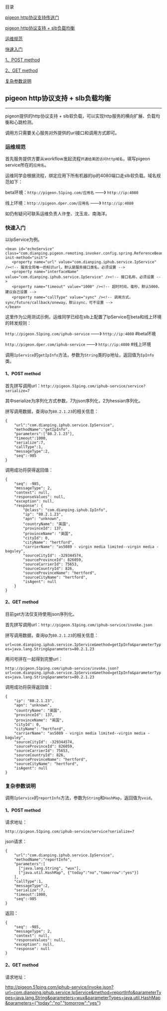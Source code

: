 目录

[pigeon http协议支持传送门](http://code.dianpingoa.com/arch/pigeon2/blob/master/pigeon-governor/pigeon-governor-server/src/main/webapp/resources/mdwiki/USER_GUIDE.md#toc_9)

[pigeon http协议支持 + slb负载均衡](#toc_0)

[运维规范](#toc_1)

[快速入门](#toc_2)

[1、POST method](#toc_3)

[2、GET method](#toc_4)

[复杂参数说明](#toc_5)

## pigeon http协议支持 + slb负载均衡
_______

pigeon提供的http协议支持 + slb软负载，可以实现http服务的横向扩展、负载均衡和心跳检测。

调用方只需要关心服务对外提供的url接口和调用方式即可。

### 运维规范

首先服务提供方要从workflow发起流程`开通给美团访问http域名`，填写pigeon service所在的`应用名`。

运维同学会根据流程，绑定应用下所有机器的ip的4080端口走slb软负载。域名规范如下：

beta环境：`http://pigeon.51ping.com/应用名`    ——》    `http://ip:4080`

线上环境：`http://pigeon.dper.com/应用名`    ——》    `http://ip:4080`

如仍有疑问可联系运维负责人许奎、沈玉龙、南海洋。

### 快速入门

以IpService为例。

    <bean id="echoService" class="com.dianping.pigeon.remoting.invoker.config.spring.ReferenceBean" init-method="init">
       <property name="url" value="com.dianping.iphub.service.IpService" /><!-- 服务全局唯一的标识url，默认是服务接口类名，必须设置 -->
       <property name="interfaceName" value="com.dianping.iphub.service.IpService" /><!-- 接口名称，必须设置 -->
       <property name="timeout" value="1000" /><!-- 超时时间，毫秒，默认5000，建议自己设置 -->
       <property name="callType" value="sync" /><!-- 调用方式，sync/future/callback/oneway，默认sync，可不设置 -->
    </bean>

这里作为公用测试示例，运维同学已经在slb上配置了IpService在beta和线上环境的转发规则：

`http://pigeon.51ping.com/iphub-service`  ——》 `http://ip:4080`     #beta环境

`http://pigeon.dper.com/iphub-service`  ——》 `http://ip:4080`     #线上环境

调用`IpService`的`getIpInfo`方法，参数为`String`类的ip地址，返回值为`IpInfo`类。

#### 1、POST method

首先拼写调用url：`http://pigeon.51ping.com/iphub-service/service?serialize=7`

其中serialize为序列化方式参数，7为json序列化，2为hessian序列化。

拼写调用数据，查询ip为`80.2.1.23`的相关信息：

    {
    	"url":"com.dianping.iphub.service.IpService",
    	"methodName":"getIpInfo",
    	"parameters":["80.2.1.23"],
    	"timeout":1000,
    	"serialize":7,
    	"callType":1,
    	"messageType":2,
    	"seq":-985
    }

调用成功将获得返回值：

    {
        "seq": -985,
        "messageType": 2,
        "context": null,
        "responseValues": null,
        "exception": null,
        "response": {
            "@class": "com.dianping.iphub.IpInfo",
            "ip": "80.2.1.23",
            "apn": "unknown",
            "countryName": "英国",
            "provinceId": 137,
            "provinceName": "英国",
            "cityId": 0,
            "cityName": "hertford",
            "carrierName": "as5089 - virgin media limited--virgin media - baguley",
            "sourceCityId": -329344574,
            "sourceProvinceId": 826059,
            "sourceCarrierId": 75653,
            "sourceCountryId": 826,
            "sourceProvinceName": "hertford",
            "sourceCityName": "hertford",
            "isAgent": null
        }
    }

#### 2、GET method

目前get方法仅支持使用json序列化。

首先拼写调用url：`http://pigeon.51ping.com/iphub-service/invoke.json`

拼写调用数据，查询ip为`80.2.1.23`的相关信息：

`url=com.dianping.iphub.service.IpService&method=getIpInfo&parameterTypes=java.lang.String&parameters=80.2.1.23`

用问号拼在一起得到完整url：

`http://pigeon.51ping.com/iphub-service/invoke.json?url=com.dianping.iphub.service.IpService&method=getIpInfo&parameterTypes=java.lang.String&parameters=80.2.1.23`

调用成功将获得返回值：

    {
        "ip": "80.2.1.23",
        "apn": "unknown",
        "countryName": "英国",
        "provinceId": 137,
        "provinceName": "英国",
        "cityId": 0,
        "cityName": "hertford",
        "carrierName": "as5089 - virgin media limited--virgin media - baguley",
        "sourceCityId": -329344574,
        "sourceProvinceId": 826059,
        "sourceCarrierId": 75653,
        "sourceCountryId": 826,
        "sourceProvinceName": "hertford",
        "sourceCityName": "hertford",
        "isAgent": null
    }


###  复杂参数说明

调用`IpService`的`reportInfo`方法，参数为`String`和`HashMap`，返回值为`void`。

#### 1、POST method

请求地址：

`http://pigeon.51ping.com/iphub-service/service?serialize=7`

json请求：

    {
    	"url":"com.dianping.iphub.service.IpService",
    	"methodName":"reportInfo",
    	"parameters":[
          ["java.lang.String", "wux"],
          ["java.util.HashMap", {"today":"no","tomorrow":"yes"}]
        ],
    	"callType":1,
    	"messageType":2,
    	"serialize":7,
    	"timeout":1000,
    	"seq":-985
    }

返回：

    {
        "seq": -985,
        "messageType": 2,
        "context": null,
        "responseValues": null,
        "exception": null,
        "response": null
    }


#### 2、GET method

请求地址：

http://pigeon.51ping.com/iphub-service/invoke.json?url=com.dianping.iphub.service.IpService&method=reportInfo&parameterTypes=java.lang.String&parameters=wux&parameterTypes=java.util.HashMap&parameters={"today":"no","tomorrow":"yes"}